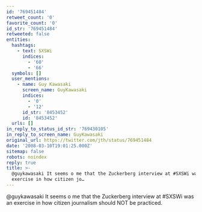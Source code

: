 ```yaml
---
id: '769451484'
retweet_count: '0'
favorite_count: '0'
id_str: '769451484'
retweeted: false
entities:
  hashtags:
    - text: SXSWi
      indices:
        - '60'
        - '66'
  symbols: []
  user_mentions:
    - name: Guy Kawasaki
      screen_name: GuyKawasaki
      indices:
        - '0'
        - '12'
      id_str: '8453452'
      id: '8453452'
  urls: []
in_reply_to_status_id_str: '769430105'
in_reply_to_screen_name: GuyKawasaki
original_url: https://twitter.com/jth/status/769451484
date: '2008-03-10T19:01:25.000Z'
sitemap: false
robots: noindex
reply: true
title: >-
  @guykawasaki It seems o me that the Zuckerberg interview at #SXSWi was an
  exercise in how citizen jo…
---
```


@guykawasaki It seems o me that the Zuckerberg interview at #SXSWi was an exercise in how citizen journalism should NOT be practiced.